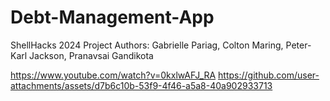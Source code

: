 # Debt-Management-App
ShellHacks 2024 Project
Authors: Gabrielle Pariag, Colton Maring, Peter-Karl Jackson, Pranavsai Gandikota

https://www.youtube.com/watch?v=0kxlwAFJ_RA
https://github.com/user-attachments/assets/d7b6c10b-53f9-4f46-a5a8-40a902933713

